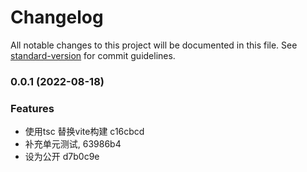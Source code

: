 # Changelog

All notable changes to this project will be documented in this file. See [standard-version](https://github.com/conventional-changelog/standard-version) for commit guidelines.

### 0.0.1 (2022-08-18)


### Features

* 使用tsc 替换vite构建 c16cbcd
* 补充单元测试, 63986b4
* 设为公开 d7b0c9e
